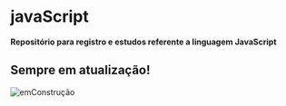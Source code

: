 # javaScript

**Repositório para registro e estudos referente a linguagem JavaScript**

## Sempre em atualização!
![emConstrução](https://octodex.github.com/images/constructocat2.jpg) 
